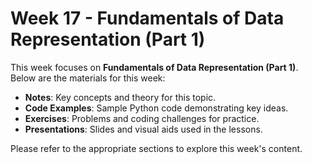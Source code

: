 
# Week 17 - Fundamentals of Data Representation (Part 1)

This week focuses on **Fundamentals of Data Representation (Part 1)**. Below are the materials for this week:

- **Notes**: Key concepts and theory for this topic.
- **Code Examples**: Sample Python code demonstrating key ideas.
- **Exercises**: Problems and coding challenges for practice.
- **Presentations**: Slides and visual aids used in the lessons.

Please refer to the appropriate sections to explore this week's content.

